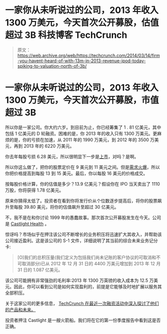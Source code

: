 # 一家你从未听说过的公司，2013 年收入 1300 万美元，今天首次公开募股，估值超过 3B 科技博客 TechCrunch

> 原文：<https://web.archive.org/web/https://techcrunch.com/2014/03/14/firm-you-havent-heard-of-with-13m-in-2013-revenue-ipod-today-spiking-to-valuation-north-of-3b/>

# 一家你从未听说过的公司，2013 年收入 1300 万美元，今天首次公开募股，市值超过 3B

所以你是一家公司。你大约六岁。到目前为止，你已经筹集了 1 . 81 亿美元，其中包括 1 亿美元的 D 轮融资。困难的是，你 2013 年的收入只有 1300 万美元。更麻烦的是，你的亏损在加速，从 2011 年的 1990 万美元，到 2012 年的 3500 万美元，再到 2013 年的 6220 万美元。

你去年每股亏损 6.28 美元，所以很明显下一步是[上市](https://web.archive.org/web/20221205150027/http://www.sec.gov/Archives/edgar/data/1433714/000119312514041287/d636610ds1.htm)，对吗？是啊。

所以你这么做了，把你的股票定价在 9 美元到 11 美元之间。但是[需求火爆](https://web.archive.org/web/20221205150027/http://www.nasdaq.com/article/castlight-health-prices-ipo-at-16-above-the-range-cm335216)，所以你把价格提高到每股 13 到 15 美元。最后，你以每股 16 美元的价格成交。

按每股价格计算，你的估值是多少？13.9 亿美元？假设你在 IPO 当天卖出了 1110 万股，你将获得 1.78 亿美元。

原来你猜得太低了。投资者在看到你将发行价从个位数逐步提高后，将你的股票飙升至每股 39.80 美元，将你的估值飙升至超过 30 亿美元。

不，我不是在和你讨论 1999 年的愚蠢故事。那次首次公开募股发生在今天。公司是 [Castlight Health](https://web.archive.org/web/20221205150027/http://www.crunchbase.com/company/castlight-health) 。

惊讶吗？市场似乎在押注该公司不断增长的业务积压将迅速扩大其收入，并帮助该公司接近盈利。这是该公司的 S-1 文件，详细说明了其当前的综合未来业务记分卡:

> [O]我们的总积压量(我们定义为包括我们尚未记账的客户协议的可取消和不可取消部分)已从 2012 年 12 月 31 日的 4400 万美元增加到 2013 年 12 月 31 日的 1.087 亿美元。

该公司可能拥有非常强劲的毛利率:2013 年 1300 万英镑的收入成本为 12.5 万美元。因此，你可以看到公司是如何实现盈利的，前提是它能够及时地扩展以服务其全部积压。

关于这家公司的更多信息， [TechCrunch 在最近一次融资活动中深入探讨了他们的产品和未来。](https://web.archive.org/web/20221205150027/https://beta.techcrunch.com/2012/05/01/castlight-100m/)

投资者押注 Castlight 是一艘火箭船。我们将在它的第一份季度报告中看到这是否正确。